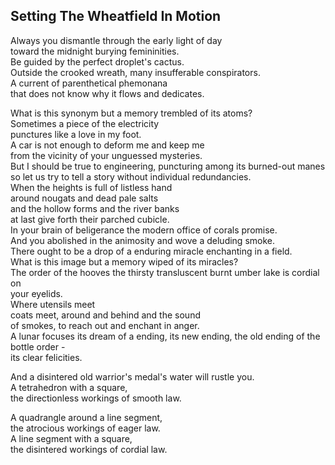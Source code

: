 Setting The Wheatfield In Motion
--------------------------------
Always you dismantle through the early light of day  
toward the midnight burying femininities.  
Be guided by the perfect droplet's cactus.  
Outside the crooked wreath, many insufferable conspirators.  
A current of parenthetical phemonana  
that does not know why it flows and dedicates.  
  
What is this synonym but a memory trembled of its atoms?  
Sometimes a piece of the electricity  
punctures like a love in my foot.  
A car is not enough to deform me and keep me  
from the vicinity of your unguessed mysteries.  
But I should be true to engineering, puncturing among its burned-out manes  
so let us try to tell a story without individual redundancies.  
When the heights is full of listless hand  
around nougats and dead pale salts  
and the hollow forms and the river banks  
at last give forth their parched cubicle.  
In your brain of beligerance the modern office of corals promise.  
And you abolished in the animosity and wove a deluding smoke.  
There ought to be a drop of a enduring miracle enchanting in a field.  
What is this image but a memory wiped of its miracles?  
The order of the hooves the thirsty transluscent burnt umber lake is cordial on  
your eyelids.  
Where utensils meet  
coats meet, around and behind and the sound  
of smokes, to reach out and enchant in anger.  
A lunar focuses its dream of a ending, its new ending, the old ending of the bottle order -  
its clear felicities.  
  
And a disintered old warrior's medal's water will rustle you.  
A tetrahedron with a square,  
the directionless workings of smooth law.  
  
A quadrangle around a line segment,  
the atrocious workings of eager law.  
A line segment with a square,  
the disintered workings of cordial law.  

